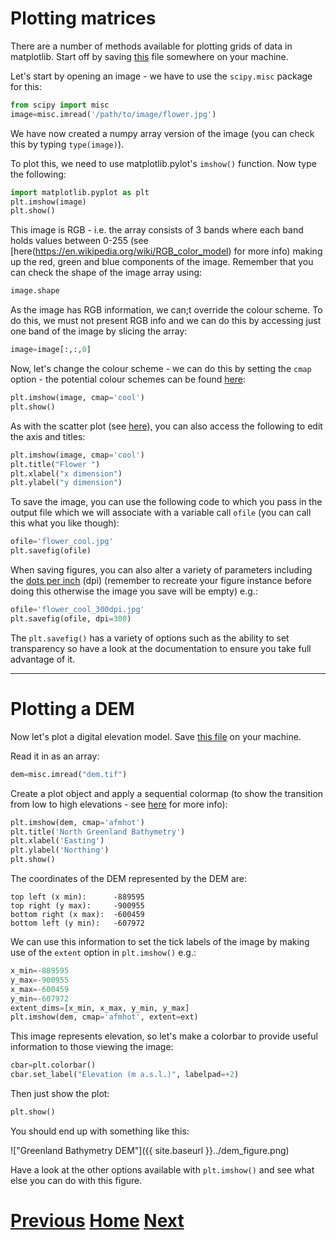 ---
---

# Plotting matrices

There are a number of methods available for plotting grids of data in matplotlib. Start off by saving [this](../flower.jpg) file somewhere on your machine.

Let's start by opening an image - we have to use the ```scipy.misc``` package for this:

```python
from scipy import misc
image=misc.imread('/path/to/image/flower.jpg')
```

We have now created a numpy array version of the image (you can check this by typing ```type(image)```).

To plot this, we need to use matplotlib.pylot's ```imshow()``` function. Now type the following:

```python
import matplotlib.pyplot as plt
plt.imshow(image)
plt.show()
```

This image is RGB - i.e. the array consists of 3 bands where each band holds values between 0-255 (see [here(https://en.wikipedia.org/wiki/RGB_color_model) for more info) making up the red, green and blue components of the image. Remember that you can check the shape of the image array using:

```python
image.shape
```

As the image has RGB information, we can;t override the colour scheme. To do this, we must not present RGB info and we can do this by accessing just one band of the image by slicing the array:

```python
image=image[:,:,0]
```

Now, let's change the colour scheme - we can do this by setting the ```cmap``` option - the potential colour schemes can be found [here](http://matplotlib.org/examples/color/colormaps_reference.html):

```python
plt.imshow(image, cmap='cool')
plt.show()
```

As with the scatter plot (see [here](../matplotlib_scatter)), you can also access the following to edit the axis and titles:

```python
plt.imshow(image, cmap='cool')
plt.title("Flower ")
plt.xlabel("x dimension")
plt.ylabel("y dimension")
```

To save the image, you can use the following code to which you pass in the output file which we will associate with a variable call ```ofile``` (you can call this what you like though):

```python
ofile='flower_cool.jpg'
plt.savefig(ofile)
```

When saving figures, you can also alter a variety of parameters including the [dots per inch](https://en.wikipedia.org/wiki/Dots_per_inch) (dpi) (remember to recreate your figure instance before doing this otherwise the image you save will be empty) e.g.:

```python
ofile='flower_cool_300dpi.jpg'
plt.savefig(ofile, dpi=300)
```

The ```plt.savefig()``` has a variety of options such as the ability to set transparency so have a look at the documentation to ensure you take full advantage of it.

***

# Plotting a DEM

Now let's plot a digital elevation model. Save [this file](../dem.tif) on your machine.

Read it in as an array:

```python
dem=misc.imread("dem.tif")
```

Create a plot object and apply a sequential colormap (to show the transition from low to high elevations - see [here](http://matplotlib.org/examples/color/colormaps_reference.html) for more info):

```python
plt.imshow(dem, cmap='afmhot')
plt.title('North Greenland Bathymetry')
plt.xlabel('Easting')
plt.ylabel('Northing')
plt.show()
```

The coordinates of the DEM represented by the DEM are:

	top left (x min):      -889595
	top right (y max):     -900955
	bottom right (x max):  -600459
	bottom left (y min):   -607972

We can use this information to set the tick labels of the image by making use of the ```extent``` option in ```plt.imshow()``` e.g.:

```python
x_min=-889595
y_max=-900955
x_max=-600459
y_min=-607972
extent_dims=[x_min, x_max, y_min, y_max]
plt.imshow(dem, cmap='afmhot', extent=ext)
```

This image represents elevation, so let's make a colorbar to provide useful information to those viewing the image:

```python
cbar=plt.colorbar()
cbar.set_label("Elevation (m a.s.l.)", labelpad=+2)
```

Then just show the plot:

```python
plt.show()
```

You should end up with something like this:

!["Greenland Bathymetry DEM"]({{ site.baseurl }}../dem_figure.png)

Have a look at the other options available with ```plt.imshow()``` and see what else you can do with this figure.

# [Previous](../matplotlib_scatter) [Home](../README_matplotlib) [Next](../matplotlib_3d)



